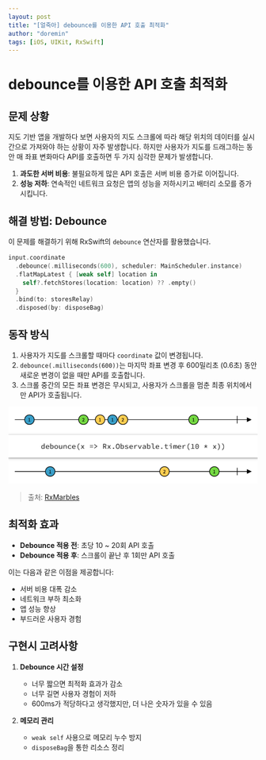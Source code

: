 ```yaml
---
layout: post
title: "[얼죽아] debounce를 이용한 API 호출 최적화"
author: "doremin"
tags: [iOS, UIKit, RxSwift]
---
```


# debounce를 이용한 API 호출 최적화

## 문제 상황

지도 기반 앱을 개발하다 보면 사용자의 지도 스크롤에 따라 해당 위치의 데이터를 실시간으로 가져와야 하는 상황이 자주 발생합니다. 하지만 사용자가 지도를 드래그하는 동안 매 좌표 변화마다 API를 호출하면 두 가지 심각한 문제가 발생합니다.

1. **과도한 서버 비용**: 불필요하게 많은 API 호출은 서버 비용 증가로 이어집니다.
2. **성능 저하**: 연속적인 네트워크 요청은 앱의 성능을 저하시키고 배터리 소모를 증가시킵니다.

## 해결 방법: Debounce

이 문제를 해결하기 위해 RxSwift의 `debounce` 연산자를 활용했습니다.

```swift
input.coordinate
  .debounce(.milliseconds(600), scheduler: MainScheduler.instance)
  .flatMapLatest { [weak self] location in
    self?.fetchStores(location: location) ?? .empty()
  }
  .bind(to: storesRelay)
  .disposed(by: disposeBag)
```

## 동작 방식

1. 사용자가 지도를 스크롤할 때마다 `coordinate` 값이 변경됩니다.
2. `debounce(.milliseconds(600))`는 마지막 좌표 변경 후 600밀리초 (0.6초) 동안 새로운 변경이 없을 때만 API를 호출합니다.
3. 스크롤 중간의 모든 좌표 변경은 무시되고, 사용자가 스크롤을 멈춘 최종 위치에서만 API가 호출됩니다.

![debounce rx marble](/assets/images/2024-12-25/image.png)

> 출처: [RxMarbles](https://rxmarbles.com/#debounce)

## 최적화 효과

- **Debounce 적용 전**: 초당 10 ~ 20회 API 호출
- **Debounce 적용 후**: 스크롤이 끝난 후 1회만 API 호출

이는 다음과 같은 이점을 제공합니다:

- 서버 비용 대폭 감소
- 네트워크 부하 최소화
- 앱 성능 향상
- 부드러운 사용자 경험

## 구현시 고려사항

1. **Debounce 시간 설정**

   - 너무 짧으면 최적화 효과가 감소
   - 너무 길면 사용자 경험이 저하
   - 600ms가 적당하다고 생각했지만, 더 나은 숫자가 있을 수 있음

2. **메모리 관리**
   - `weak self` 사용으로 메모리 누수 방지
   - `disposeBag`을 통한 리소스 정리
